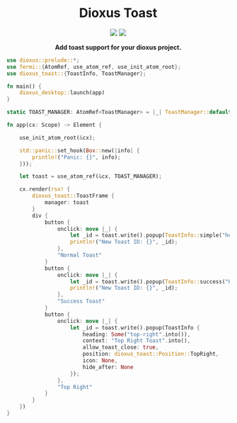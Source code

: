 <div align="center">
  <h1>Dioxus Toast</h1>
  <p></p>
    <div>
    <img src="https://img.shields.io/badge/Dioxus%20Support-0.3.X-green?style=flat-square&logo=Rust"></img>
  	<img src="https://img.shields.io/github/actions/workflow/status/mrxiaozhuox/dioxus-toast/rust.yml?label=Example%20Build&style=flat-square&logo=Github"></img>
  </div>	
  <p></p>
  <strong>Add toast support for your dioxus project.</strong>
  <p></p>
</div>

```rust
use dioxus::prelude::*;
use fermi::{AtomRef, use_atom_ref, use_init_atom_root};
use dioxus_toast::{ToastInfo, ToastManager};

fn main() {
    dioxus_desktop::launch(app)
}

static TOAST_MANAGER: AtomRef<ToastManager> = |_| ToastManager::default();

fn app(cx: Scope) -> Element {

    use_init_atom_root(&cx);

    std::panic::set_hook(Box::new(|info| {
        println!("Panic: {}", info);
    }));

    let toast = use_atom_ref(&cx, TOAST_MANAGER);

    cx.render(rsx! {
        dioxus_toast::ToastFrame {
            manager: toast
        }
        div {
            button {
                onclick: move |_| {
                    let _id = toast.write().popup(ToastInfo::simple("hello world"));
                    println!("New Toast ID: {}", _id);
                },
                "Normal Toast"
            }
            button {
                onclick: move |_| {
                    let _id = toast.write().popup(ToastInfo::success("Hello World!", "Success"));
                    println!("New Toast ID: {}", _id);  
                },
                "Success Toast"
            }
            button {
                onclick: move |_| {
                    let _id = toast.write().popup(ToastInfo {
                        heading: Some("top-right".into()),
                        context: "Top Right Toast".into(),
                        allow_toast_close: true,
                        position: dioxus_toast::Position::TopRight,
                        icon: None,
                        hide_after: None
                    });
                },
                "Top Right"
            }
        }
    })
}

```
